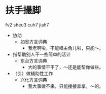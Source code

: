 # 扶手撮脚
fv2 sheu3 cuh7 jiah7
+ 协助
  * 如皋方言词典
    - 我老啊啦，不能唱主角儿啦，只能～。
+ 指帮助别人干一些简单的活计
  * 东台方言词典
    - 大的事情干不了，～还是能帮你做些。
+ （引）做辅助性工作
  * 兴化方言词典
    - 我大事做不来，只能接接拿拿，～的。
